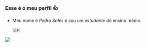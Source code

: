 ### Esse é o meu perfil 👍

- Meu nome é *Pedro Sales* e sou um *estudante* do ensino médio.

  🇧🇷

![](https://tenor.com/Q3rX.gif)
